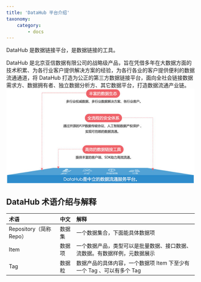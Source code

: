 ```yaml
---
title: 'DataHub 平台介绍'
taxonomy:
    category:
        - docs
---
```


DataHub 是数据链接平台，是数据链接的工具。

DataHub 是北京亚信数据有限公司的战略级产品，旨在凭借多年在大数据方面的技术积累、为各行业客户提供解决方案的经验，为各行各业的客户提供便利的数据流通通道，将 DataHub 打造为公正的第三方数据链接平台，面向全社会链接数据需求方、数据拥有者、独立数据分析方、其它数据平台，打造数据流通产业链。
![](dataHub.jpg)

## DataHub 术语介绍与解释

| 术语        | 中文            |解释           | 
| :----------| :----------     |:----------  |
| Repository（简称Repo）| 数据集 |一个数据集合，下面能具体数据项|
| Item       |数据项            |一个数据产品，类型可以是批量数据、接口数据、流数据。有数据样例，元数据展示|
| Tag        |数据粒            |数据产品的具体内容，一个数据项 Item 下至少有一个 Tag 、可以有多个 Tag |
